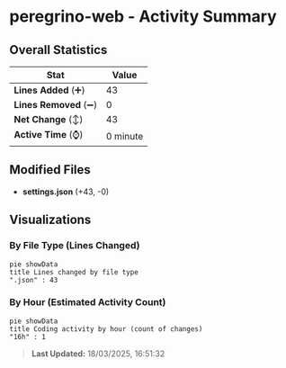 # peregrino-web - Activity Summary 

## Overall Statistics

| Stat                   | Value                                                             |
| ---------------------- | ----------------------------------------------------------------- |
| **Lines Added** (➕)   | 43                                          |
| **Lines Removed** (➖) | 0                                        |
| **Net Change** (↕)    | 43                |
| **Active Time** (⌚)   | 0 minute |


## Modified Files
- **settings.json** (+43, -0)

## Visualizations

### By File Type (Lines Changed)

```mermaid
pie showData
title Lines changed by file type
".json" : 43
```

### By Hour (Estimated Activity Count)

```mermaid
pie showData
title Coding activity by hour (count of changes)
"16h" : 1
```


> **Last Updated:** 18/03/2025, 16:51:32